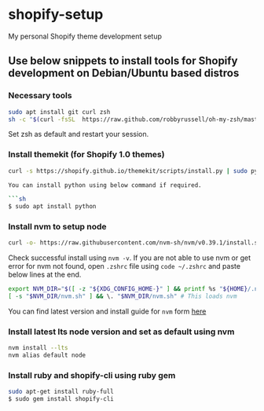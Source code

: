 # shopify-setup

My personal Shopify theme development setup

## Use below snippets to install tools for Shopify development on Debian/Ubuntu based distros

### Necessary tools
  
```sh
sudo apt install git curl zsh
sh -c "$(curl -fsSL  https://raw.github.com/robbyrussell/oh-my-zsh/master/tools/install.sh )"
```

Set zsh as default and restart your session.

### Install themekit (for Shopify 1.0 themes)

```sh
curl -s https://shopify.github.io/themekit/scripts/install.py | sudo python

You can install python using below command if required.

```sh
$ sudo apt install python
```

### Install nvm to setup node

```sh
curl -o- https://raw.githubusercontent.com/nvm-sh/nvm/v0.39.1/install.sh | bash 
```

Check successful install using `nvm -v`. If you are not able to use nvm or get error for nvm not found, open `.zshrc` file using `code ~/.zshrc` and paste below lines at the end.

```sh
export NVM_DIR="$([ -z "${XDG_CONFIG_HOME-}" ] && printf %s "${HOME}/.nvm" || printf %s "${XDG_CONFIG_HOME}/nvm")"
[ -s "$NVM_DIR/nvm.sh" ] && \. "$NVM_DIR/nvm.sh" # This loads nvm
```

You can find latest version and install guide for `nvm` form [here](https://github.com/nvm-sh/nvm) 

### Install latest lts node version and set as default using nvm

```sh
nvm install --lts
nvm alias default node
```

### Install ruby and shopify-cli using ruby gem

```sh
sudo apt-get install ruby-full
$ sudo gem install shopify-cli
```
